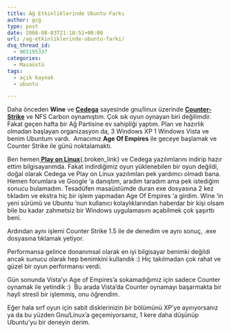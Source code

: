 ```yaml
---
title: Ağ Etkinliklerinde Ubuntu Farkı
author: gcg
type: post
date: 2008-08-03T21:10:51+00:00
url: /ag-etkinliklerinde-ubuntu-farki/
dsq_thread_id:
  - 965195337
categories:
  - Masaüstü
tags:
  - açık kaynak
  - ubuntu

---
```

Daha önceden **Wine** ve [**Cedega**][1] sayesinde gnu/linux üzerinde [**Counter-Strike**][2] ve NFS Carbon oynamıştım. Çok sık oyun oynayan biri değilimdir. Fakat geçen hafta bir Ağ Partisine ev sahipliği yaptım. Plan ve hazırlık olmadan başlayan organizasyon da, 3 Windows XP 1 Windows Vista ve benim Ubuntum vardı.  Amacımız **Age Of Empires** ile geceye başlamak ve Counter Strike ile günü noktalamaktı.

Ben hemen[ **Play on Linux**][3]{.broken_link} ve Cedega yazılımlarını indirip hazır ettim bilgisayarımda. Fakat indirdiğimiz oyun yüklenebilen bir oyun değildi, doğal olarak Cedega ve Play on Linux yazılımları pek yardımcı olmadı bana. Hemen forumlara ve Google &#8216;a danıştım, aradım taradım ama pek istediğim sonucu bulamadım. Tesadüfen masaüstümde duran exe dosyasına 2 kez tıkladım ve ekstra hiç bir işlem yapmadan Age Of Empires &#8216;a girdim. Wine &#8216;in yeni sürümü ve Ubuntu &#8216;nun kullanıcı kolaylıklarından haberdar bir kişi olsam bile bu kadar zahmetsiz bir Windows uygulamasını açabilmek çok şaşırttı beni.

Ardından aynı işlemi Counter Strike 1.5 ile de denedim ve aynı sonuç, .exe dosyasına tıklamak yetiyor.

Performansa gelince donanımsal olarak en iyi bilgisayar benimki değildi ancak sunucu olarak hep benimkini kullandık :) Hiç takılmadan çok rahat ve güzel bir oyun performansı verdi.

Gün sonunda Vista&#8217;yı Age of Empires&#8217;a sokamadığımız için sadece Counter oynamak ile yetindik :)  Bu arada Vista&#8217;da Counter oynamayı başarmakta bir hayli stresli bir işlemmiş, onu öğrendim.

Eğer hala sırf oyun için sabit disklerinizin bir bölümünü XP&#8217;ye ayırıyorsanız ya da bu yüzden Gnu/Linux&#8217;a geçemiyorsanız, 1 kere daha düşünüp Ubuntu&#8217;yu bir deneyin derim.

 [1]: https://www.transgaming.com/
 [2]: https://en.wikipedia.org/wiki/Counter-strike
 [3]: https://www.playonlinux.com/en/